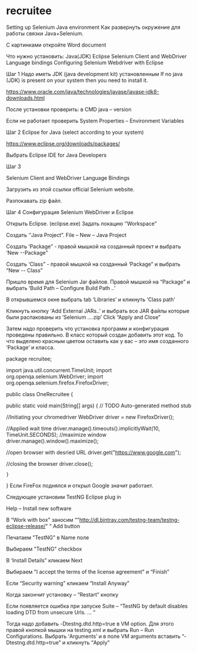 # recruitee
Setting up Selenium Java environment
Как развернуть окружение для работы связки Java+Selenium.

С картинками откройте Word document

Что нужно установить:
Java(JDK)
Eclipse
Selenium Client and WebDriver Language bindings
Configuring Selenium Webdriver with Eclipse

Шаг 1
Надо иметь JDK (java development kit) установленным
If no java (JDK) is present on your system then you need to install it.

https://www.oracle.com/java/technologies/javase/javase-jdk8-downloads.html

После установки проверить:  в CMD  java – version
 
Если не работает проверить System Properties – Environment Variables
 


 

Шаг 2
Eclipse for Java   (select according to your system)

https://www.eclipse.org/downloads/packages/

Выбрать   Eclipse IDE for Java Developers
 
Шаг 3

Selenium Client and WebDriver Language Bindings

Загрузить из этой ссылки official Selenium website. 



 

Разпокавать zip файл.

Шаг 4
Сонфигурация Selenium WebDriver и Eclipse

Открыть Eclipse. (eclipse.exe)
Задать локацию ‘’Workspace”

 

Создать ‘’Java Project”. File – New – Java Project

 

Создать ‘Package” - правой мышкой на созданный проект и выбрать ‘New --Package”

 

Создать ‘Class” - правой мышкой на созданный ‘Package” и выбрать “New -- Class”

 

Пришло время для Selenium Jar файлов. Правой мышкой на “Package” и выбрать ‘Build Path – Configure Build Path ..’


 

В открывшемся окне выбрать tab ‘Libraries’ и кликнуть ‘Class path’

 

Кликнуть кнопку ‘Add External JARs..’ и выбрать все JAR файлы которые были распакованы из ‘Selenium ….zip’ Click “Apply and Close”

Затем надо проверить что установка программ и конфигурация проведены правильно.
В класс который создан добавить этот код. То что выделено красным цветом оставить как у вас – это имя созданного ‘Package’ и класса.

package recruitee;

import java.util.concurrent.TimeUnit;
import org.openqa.selenium.WebDriver;
import org.openqa.selenium.firefox.FirefoxDriver;

public class OneRecruitee {

public static void main(String[] args) {
// TODO Auto-generated method stub


//Initiating your chromedriver
WebDriver driver = new FirefoxDriver();

//Applied wait time
driver.manage().timeouts().implicitlyWait(10, TimeUnit.SECONDS);
//maximize window
driver.manage().window().maximize();

//open browser with desried URL
driver.get("https://www.google.com");

//closing the browser
driver.close();


	}

}
Если FireFox поднялся и открыл Google значит работает.

Следующее установим TestNG Eclipse plug in 

Help – Install new software
 

В “Work with box” заносим
	“"http://dl.bintray.com/testng-team/testng-eclipse-release/" “
Add button

 

Печатаем "TestNG" в Name поле

 

Выбираем "TestNG" checkbox
 

В ‘Install Details” кликаем Next

Выбираем "I accept the terms of the license agreement" и “Finish”

 

Если “Security warning” кликаем “Install Anyway”

Когда закончит установку – “Restart” кнопку


Если появляется ошибка при запуске Suite – “TestNG by default disables loading DTD from unsecure Urls. … “

Тогда надо добавить -Dtestng.dtd.http=true в VM option. Для этого правой кнопкой мышки на testing.xml и выбрать Run – Run Configurations. Выбрать ‘Arguments’ и в поле VM arguments вставить “-Dtestng.dtd.http=true” и кликнуть “Apply”
 




